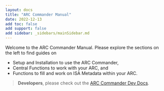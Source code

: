 ```yaml
---
layout: docs
title: "ARC Commander Manual"
date: 2022-12-13
add toc: false
add support: false
add sidebar: _sidebars/mainSidebar.md
---
```


Welcome to the ARC Commander Manual. 
Please explore the sections on the left to find guides on

- Setup and Installation to use the ARC Commander,
- Central Functions to work with your ARC, and
- Functions to fill and work on ISA Metadata within your ARC.

> **Developers**, please check out the [ARC Commander Dev Docs](https://nfdi4plants.github.io/arcCommander-docs/).
